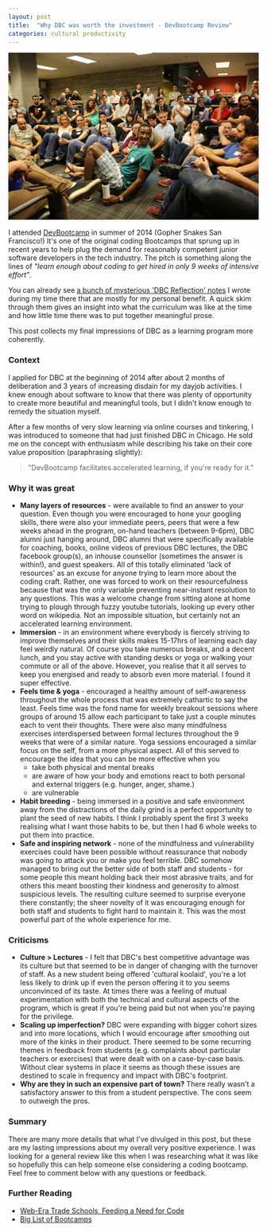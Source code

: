 ```yaml
---
layout: post
title:  "Why DBC was worth the investment - DevBootcamp Review"
categories: cultural productivity
---
```


![DBC in SF - that's me in green](/public/images/dbc1.jpg "DBC in SF - that's me in green")

I attended [DevBootcamp](http://devbootcamp.com/) in summer of 2014 (Gopher Snakes San Francisco!) It's one of the original coding Bootcamps that sprung up in recent years to help plug the demand for reasonably competent junior software developers in the tech industry. The pitch is something along the lines of *"learn enough about coding to get hired in only 9 weeks of intensive effort"*.

You can already see [a bunch of mysterious 'DBC Reflection' notes](/) I wrote during my time there that are mostly for my personal benefit. A quick skim through them gives an insight into what the curriculum was like at the time and how little time there was to put together meaningful prose.

This post collects my final impressions of DBC as a learning program more coherently.

### Context
I applied for DBC at the beginning of 2014 after about 2 months of deliberation and 3 years of increasing disdain for my dayjob activities. I knew enough about software to know that there was plenty of opportunity to create more beautiful and meaningful tools, but I didn't know enough to remedy the situation myself.

After a few months of very slow learning via online courses and tinkering, I was introduced to someone that had just finished DBC in Chicago. He sold me on the concept with enthusiasm while describing his take on their core value proposition (paraphrasing slightly):

>"DevBootcamp facilitates accelerated learning, if you're ready for it."

### Why it was great

* **Many layers of resources** - were available to find an answer to your question. Even though you were encouraged to hone your googling skills, there were also your immediate peers, peers that were a few weeks ahead in the program, on-hand teachers (between 9-6pm), DBC alumni just hanging around, DBC alumni that were specifically available for coaching, books, online videos of previous DBC lectures, the DBC facebook group(s), an inhouse counsellor (sometimes the answer is within!), and guest speakers. All of this totally eliminated 'lack of resources' as an excuse for anyone trying to learn more about the coding craft. Rather, one was forced to work on their resourcefulness because that was the only variable preventing near-instant resolution to any questions.
This was a welcome change from sitting alone at home trying to plough through fuzzy youtube tutorials, looking up every other word on wikipedia. Not an impossible situation, but certainly not an accelerated learning environment.
* **Immersion** - in an environment where everybody is fiercely striving to improve themselves and their skills makes 15-17hrs of learning each day feel weirdly natural. Of course you take numerous breaks, and a decent lunch, and you stay active with standing desks or yoga or walking your commute or all of the above. However, you realise that it all serves to keep you energised and ready to absorb even more material. I found it super effective.
* **Feels time & yoga** - encouraged a healthy amount of self-awareness throughout the whole process that was extremely cathartic to say the least. Feels time was the fond name for weekly breakout sessions where groups of around 15 allow each participant to take just a couple minutes each to vent their thoughts. There were also many mindfulness exercises interdispersed between formal lectures throughout the 9 weeks that were of a similar nature. Yoga sessions encouraged a similar focus on the self, from a more physical aspect.
All of this served to encourage the idea that you can be more effective when you
    * take both physical and mental breaks
    * are aware of how your body and emotions react to both personal and external triggers (e.g. hunger, anger, shame.)
    * are vulnerable
* **Habit breeding** - being immersed in a positive and safe environment away from the distractions of the daily grind is a perfect opportunity to plant the seed of new habits. I think I probably spent the first 3 weeks realising what I want those habits to be, but then I had 6 whole weeks to put them into practice.
* **Safe and inspiring network** - none of the mindfulness and vulnerability exercises could have been possible without reassurance that nobody was going to attack you or make you feel terrible. DBC somehow managed to bring out the better side of both staff and students - for some people this meant holding back their most abrasive traits, and for others this meant boosting their kindness and generosity to almost suspicious levels. The resulting culture seemed to surprise everyone there constantly; the sheer novelty of it was encouraging enough for both staff and students to fight hard to maintain it. This was the most powerful part of the whole experience for me.

### Criticisms
* **Culture > Lectures** - I felt that DBC's best competitive advantage was its culture but that seemed to be in danger of changing with the turnover of staff. As a new student being offered 'cultural koolaid', you're a lot less likely to drink up if even the person offering it to you seems unconvinced of its taste. At times there was a feeling of mutual experimentation with both the technical and cultural aspects of the program, which is great if you're being paid but not when you're paying for the privilege.
* **Scaling up imperfection?** DBC were expanding with bigger cohort sizes and into more locations, which I would encourage after smoothing out more of the kinks in their product. There seemed to be some recurring themes in feedback from students (e.g. complaints about particular teachers or exercises) that were dealt with on a case-by-case basis. Without clear systems in place it seems as though these issues are destined to scale in frequency and impact with DBC's footprint.
* **Why are they in such an expensive part of town?** There really wasn't a satisfactory answer to this from a student perspective. The cons seem to outweigh the pros.

### Summary
There are many more details that what I've divulged in this post, but these are my lasting impressions about my overall very positive experience. I was looking for a general review like this when I was researching what it was like so hopefully this can help someone else considering a coding bootcamp.
Feel free to comment below with any questions or feedback.

### Further Reading
* [Web-Era Trade Schools, Feeding a Need for Code](http://www.nytimes.com/2014/10/14/us/web-era-trade-schools-feeding-a-need-for-code.html?_r=0)
* [Big List of Bootcamps](http://www.skilledup.com/articles/the-ultimate-guide-to-coding-bootcamps-the-exhaustive-list/)
